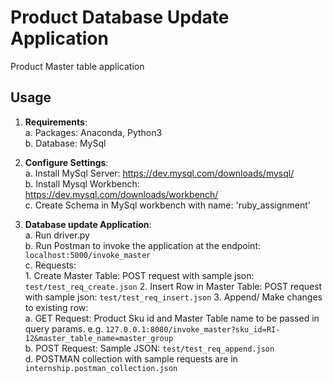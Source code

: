 # Product Database Update Application
Product Master table application

## Usage
1.	**Requirements**:  
    a.	Packages: Anaconda, Python3  
    b.	Database: MySql   
    
2.	**Configure Settings**:  
    a.	Install MySql Server: https://dev.mysql.com/downloads/mysql/    
    b.  Install Mysql Workbench: https://dev.mysql.com/downloads/workbench/   
    c.  Create Schema in MySql workbench with name: 'ruby_assignment'   
    
3.	**Database update Application**:  
    a.	Run driver.py   
    b.  Run Postman to invoke the application at the endpoint: `localhost:5000/invoke_master`    
    c.  Requests:   
        1. Create Master Table:  POST request with sample json: `test/test_req_create.json`
        2. Insert Row in Master Table: POST request with sample json: `test/test_req_insert.json`
        3. Append/ Make changes to existing row:    
            a. GET Request: Product Sku id and Master Table name to be passed in query params. e.g. `127.0.0.1:8080/invoke_master?sku_id=RI-12&master_table_name=master_group`  
            b. POST Request: Sample JSON: `test/test_req_append.json`   
    d. POSTMAN collection with sample requests are in `internship.postman_collection.json`